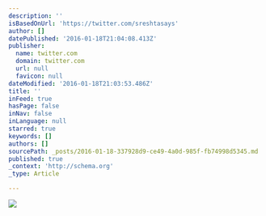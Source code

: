 ```yaml
---
description: ''
isBasedOnUrl: 'https://twitter.com/sreshtasays'
author: []
datePublished: '2016-01-18T21:04:08.413Z'
publisher:
  name: twitter.com
  domain: twitter.com
  url: null
  favicon: null
dateModified: '2016-01-18T21:03:53.486Z'
title: ''
inFeed: true
hasPage: false
inNav: false
inLanguage: null
starred: true
keywords: []
authors: []
sourcePath: _posts/2016-01-18-337928d9-ce49-4a0d-985f-fb74998d5345.md
published: true
_context: 'http://schema.org'
_type: Article

---
```

![](https://pbs.twimg.com/profile_images/689159753923072000/WxMggzFm.jpg)